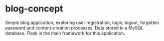 # blog-concept
Simple blog application, exploring user registration, login, logout, forgotten password and content-creation processes. Data stored in a MySQL database. Flask is the main framework for this application.
